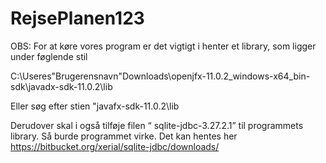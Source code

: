 # RejsePlanen123
OBS: For at køre vores program er det vigtigt i henter et library, som ligger under føglende stil 

C:\Useres\"Brugerensnavn"Downloads\openjfx-11.0.2_windows-x64_bin-sdk\javadx-sdk-11.0.2\lib 

Eller søg efter stien "javafx-sdk-11.0.2\lib

Derudover skal i også tilføje filen “ sqlite-jdbc-3.27.2.1” til programmets library. Så burde programmet virke. Det kan hentes her https://bitbucket.org/xerial/sqlite-jdbc/downloads/
 
